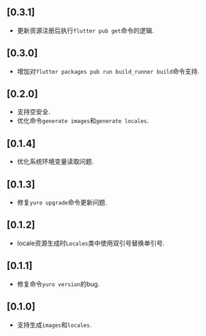 ## [0.3.1]

- 更新资源注册后执行`flutter pub get`命令的逻辑.

## [0.3.0]

- 增加对`flutter packages pub run build_runner build`命令支持.

## [0.2.0]

- 支持空安全.
- 优化命令`generate images`和`generate locales`.

## [0.1.4]

- 优化系统环境变量读取问题.

## [0.1.3]

- 修复`yuro upgrade`命令更新问题.

## [0.1.2]

- locale资源生成时`Locales`类中使用双引号替换单引号.

## [0.1.1]

- 修复命令`yuro version`的bug.

## [0.1.0]

- 支持生成`images`和`locales`.
